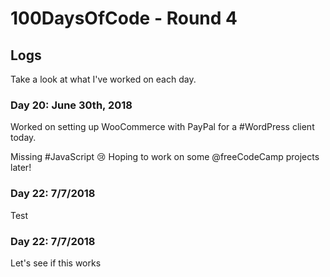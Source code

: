 # 100DaysOfCode - Round 4

## Logs
Take a look at what I've worked on each day.

### Day 20: June 30th, 2018
Worked on setting up WooCommerce with PayPal for a #WordPress client today.

Missing #JavaScript 😢 Hoping to work on some @freeCodeCamp projects later!  

### Day 22: 7/7/2018
Test
### Day 22: 7/7/2018
Let's see if this works 